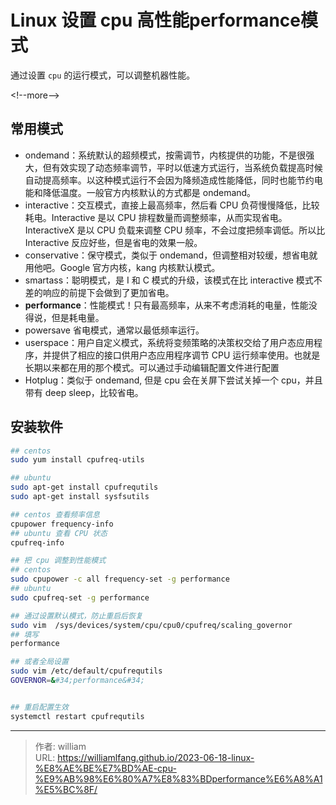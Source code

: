 # Linux 设置 cpu 高性能performance模式



通过设置 `cpu` 的运行模式，可以调整机器性能。

&lt;!--more--&gt;

## 常用模式

- ondemand：系统默认的超频模式，按需调节，内核提供的功能，不是很强大，但有效实现了动态频率调节，平时以低速方式运行，当系统负载提高时候自动提高频率。以这种模式运行不会因为降频造成性能降低，同时也能节约电能和降低温度。一般官方内核默认的方式都是 ondemand。
- interactive：交互模式，直接上最高频率，然后看 CPU 负荷慢慢降低，比较耗电。Interactive 是以 CPU 排程数量而调整频率，从而实现省电。InteractiveX 是以 CPU 负载来调整 CPU 频率，不会过度把频率调低。所以比 Interactive 反应好些，但是省电的效果一般。
- conservative：保守模式，类似于 ondemand，但调整相对较缓，想省电就用他吧。Google 官方内核，kang 内核默认模式。
- smartass：聪明模式，是 I 和 C 模式的升级，该模式在比 interactive 模式不差的响应的前提下会做到了更加省电。
- **performance**：性能模式！只有最高频率，从来不考虑消耗的电量，性能没得说，但是耗电量。
- powersave 省电模式，通常以最低频率运行。
- userspace：用户自定义模式，系统将变频策略的决策权交给了用户态应用程序，并提供了相应的接口供用户态应用程序调节 CPU 运行频率使用。也就是长期以来都在用的那个模式。可以通过手动编辑配置文件进行配置
- Hotplug：类似于 ondemand, 但是 cpu 会在关屏下尝试关掉一个 cpu，并且带有 deep sleep，比较省电。

## 安装软件

```bash
## centos
sudo yum install cpufreq-utils

## ubuntu
sudo apt-get install cpufrequtils
sudo apt-get install sysfsutils

## centos 查看频率信息
cpupower frequency-info
## ubuntu 查看 CPU 状态
cpufreq-info

## 把 cpu 调整到性能模式
## centos
sudo cpupower -c all frequency-set -g performance
## ubuntu
sudo cpufreq-set -g performance

## 通过设置默认模式，防止重启后恢复
sudo vim  /sys/devices/system/cpu/cpu0/cpufreq/scaling_governor
## 填写
performance

## 或者全局设置
sudo vim /etc/default/cpufrequtils
GOVERNOR=&#34;performance&#34;


## 重启配置生效
systemctl restart cpufrequtils
```


---

> 作者: william  
> URL: https://williamlfang.github.io/2023-06-18-linux-%E8%AE%BE%E7%BD%AE-cpu-%E9%AB%98%E6%80%A7%E8%83%BDperformance%E6%A8%A1%E5%BC%8F/  

